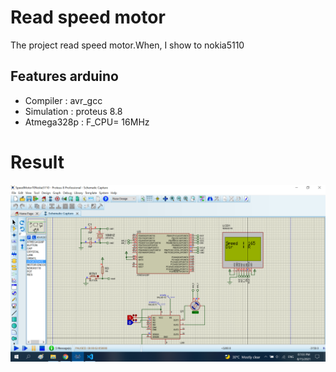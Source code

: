 # Read speed motor

The project read speed motor.When, I show to nokia5110

## Features arduino

- Compiler      : avr_gcc
- Simulation    : proteus 8.8
- Atmega328p    : F_CPU= 16MHz

# Result
![image info](./Image/SpeedMotorToNokia5110.png)
